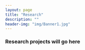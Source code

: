 ```yaml
---
layout: page
title: "Research"
description: ""
header-img: "img/Banner1.jpg"
---
```


### Research projects will go here

